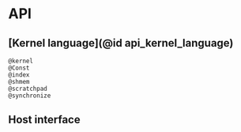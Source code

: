 # API

## [Kernel language](@id api_kernel_language)

```@docs
@kernel
@Const
@index
@shmem
@scratchpad
@synchronize
```

## Host interface